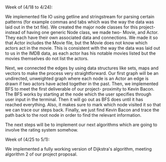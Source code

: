 Week of (4/18 to 4/24):

We implemented file IO using getline and stringstream for parsing certain patterns (for example commas and tabs which was the way the data was laid out in the txt file).
We created the major node classes for this project- instead of having one generic Node class, we made two- Movie, and Actor. They each have their own associated data
and connections. We made it so that Actor includes the Movie file, but the Movie does not know which actors act in the movie. This is consistent with the way the data was laid
out to us in the IMDB data, as each actor has his notable movies listed but the movies themselves do not list the actors.

Next, we connected the edges by using data structures like sets, maps and vectors to make the process very straightforward. Our first graph will be an undirected, unweighted
graph where each node is an Actor an edge is drawn if two actors have acted together in the past. Then, we implemented BFS to meet the first deliverable of our project-
proximity to Kevin Bacon. The BFS works by starting at the node which the user specifies through user input in the terminal. Then it will go out as BFS does until it has
reached everything. Also, it makes sure to mark which node visited it so that we can trace our steps back. Finally, we just find Kevin Bacon and trace the path back to the
root node in order to find the relevant information.

The next steps will be to implement our next algorithms which are going to involve the rating system somehow.


Week of (4/25 to 5/1):

We implemented a fully working version of Dijkstra's algorithm, meeting algorithm 2 of our project proposal. 